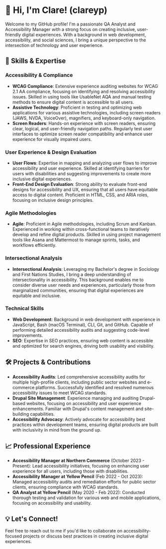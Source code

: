 # 👋 Hi, I'm Clare! (clareyp)

Welcome to my GitHub profile! I'm a passionate QA Analyst and Accessibility Manager with a strong focus on creating inclusive, user-friendly digital experiences. With a background in web development, accessibility, and social sciences, I bring a unique perspective to the intersection of technology and user experience.

## 🌟 Skills & Expertise

### Accessibility & Compliance
- **WCAG Compliance**: Extensive experience auditing websites for WCAG 2.1 AA compliance, focusing on identifying and resolving accessibility issues. Skilled in using tools like UsableNet AQA and manual testing methods to ensure digital content is accessible to all users.
- **Assistive Technology**: Proficient in testing and optimizing web applications for various assistive technologies, including screen readers (JAWS, NVDA, VoiceOver), magnifiers, and keyboard-only navigation.
- **Screen Readers**: Hands-on experience with screen readers, ensuring clear, logical, and user-friendly navigation paths. Regularly test user interfaces to optimize screen reader compatibility and enhance user experience for visually impaired users.

### User Experience & Design Evaluation
- **User Flows**: Expertise in mapping and analyzing user flows to improve accessibility and user experience. Skilled at identifying barriers for users with disabilities and suggesting improvements to create more inclusive digital experiences.
- **Front-End Design Evaluation**: Strong ability to evaluate front-end designs for accessibility and UX, ensuring that all users have equitable access to digital content. Proficient in HTML, CSS, and ARIA roles, focusing on inclusive design principles.

### Agile Methodologies
- **Agile**: Proficient in Agile methodologies, including Scrum and Kanban. Experienced in working within cross-functional teams to iteratively develop and refine digital products. Skilled in using project management tools like Asana and Mattermost to manage sprints, tasks, and workflows efficiently.

### Intersectional Analysis
- **Intersectional Analysis**: Leveraging my Bachelor's degree in Sociology and First Nations Studies, I bring a deep understanding of intersectionality in accessibility. This background enables me to consider diverse user needs and experiences, particularly those from marginalized communities, ensuring that digital experiences are equitable and inclusive.

### Technical Skills
- **Web Development**: Background in web development with experience in JavaScript, Bash (macOS Terminal), CLI, Git, and GitHub. Capable of performing detailed accessibility audits and suggesting code-level improvements.
- **SEO**: Expertise in SEO practices, ensuring web content is accessible and optimized for search engines, driving both usability and visibility.

## 🛠️ Projects & Contributions

- **Accessibility Audits**: Led comprehensive accessibility audits for multiple high-profile clients, including public sector websites and e-commerce platforms. Successfully identified and resolved numerous accessibility issues to meet WCAG standards.
- **Drupal Site Management**: Experience managing and auditing Drupal-based websites, focusing on accessibility and user experience enhancements. Familiar with Drupal's content management and site-building capabilities.
- **Accessibility Advocacy**: Actively advocate for accessibility best practices within development teams, ensuring digital products are built with inclusivity in mind from the ground up.

## 📈 Professional Experience

- **Accessibility Manager at Northern Commerce** (October 2023 - Present): Lead accessibility initiatives, focusing on enhancing user experience for all users, including those with disabilities.
- **Accessibility Manager at Yellow Pencil** (Feb 2022 - Oct 2023): Managed accessibility audits and remediation efforts for public sector clients, ensuring compliance with WCAG standards.
- **QA Analyst at Yellow Pencil** (May 2020 - Feb 2022): Conducted thorough testing and validation for various web and mobile applications, focusing on accessibility and usability.

## 💡 Let's Connect!

Feel free to reach out to me if you'd like to collaborate on accessibility-focused projects or discuss best practices in creating inclusive digital experiences.

